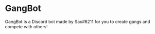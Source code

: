 # GangBot
GangBot is a Discord bot made by Sax#6211 for you to create gangs and compete with others!
